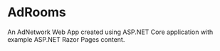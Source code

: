 # AdRooms
An AdNetwork Web App created using ASP.NET Core application with example ASP.NET Razor Pages content.
